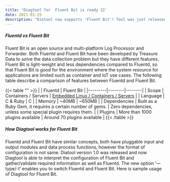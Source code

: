 ```yaml
---
title: 'Diagtool for  Fluent Bit is ready 22'
date: 2021-01-25
description: "Diatool now supports 'Fluent Bit'! Tool was just released as v.1.0, and now you can automate your troubleshooting process for both Fluentd and Fluent Bit."
---
```


##### Fluentd vs Fluent Bit

Fluent Bit is an open source and multi-platform Log Processor and Forwarder. Both Fluentd and Fluent Bit have been developed by Treasure Data to solve the data collection problem but they have different features. Fluent Bit is light-weight and less dependencies compared to Fluentd, so that Fluent Bit is good for the environment where the system resource for applications are limited such as container and IoT use cases. The following table describe a comparison of features between Fluentd and Fluent Bit.

{{< table "" >}}
|         | Fluentd | Fluent Bit |
|---------|--------|--------|
| Scope     | Containers / Servers   | [Embedded Linux / Containers / Servers](#)   |
| Language     | C & Ruby   | C   |
| Memory | ~40MB  | ~650MB  |
| Dependencies | Built as a Ruby Gem, it requires a certain number of gems.  | Zero dependencies, unless some special plugin requires them.   |
| Plugins | More than 1000 plugins available  | Around 70 plugins available   |
{{< /table >}}

##### How Diagtool works for Fluent Bit

Fluentd and Fluent Bit have similar concepts, both have pluggable input and output modules and data process functions, however the format of configuration is not same. Diatool version 1.0 was released and now Diagtool is able to interpret the configuration of Fluent Bit and gather/validate required information as well as Fluentd. The new option ‘—type/-t‘ enables you to switch Fluentd and Fluent Bit. Here is sample usage of Diagtool for Fluent Bit.